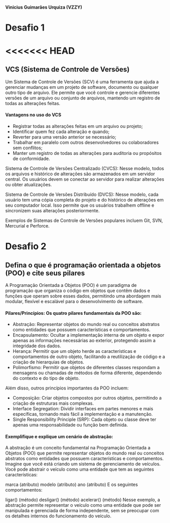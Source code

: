 #### Vinicius Guimarães Urquiza (VZZY)


# Desafio 1
<<<<<<< HEAD
=======

## VCS (Sistema de Controle de Versões)


Um Sistema de Controle de Versões (SCV) é uma ferramenta que ajuda a gerenciar mudanças em um projeto de software, documento ou qualquer outro tipo de arquivo. Ele permite que você controle e gerencie diferentes versões de um arquivo ou conjunto de arquivos, mantendo um registro de todas as alterações feitas.

#### Vantagens no uso do VCS

- Registrar todas as alterações feitas em um arquivo ou projeto;
- Identificar quem fez cada alteração e quando;
- Reverter para uma versão anterior se necessário;
- Trabalhar em paralelo com outros desenvolvedores ou colaboradores sem conflitos;
- Manter um registro de todas as alterações para auditoria ou propósitos de conformidade.

Sistema de Controle de Versões Centralizado (CVCS): Nesse modelo, todos os arquivos e histórico de alterações são armazenados em um servidor central. Os usuários devem se conectar ao servidor para realizar alterações ou obter atualizações.

Sistema de Controle de Versões Distribuído (DVCS): Nesse modelo, cada usuário tem uma cópia completa do projeto e do histórico de alterações em seu computador local. Isso permite que os usuários trabalhem offline e sincronizem suas alterações posteriormente.

Exemplos de Sistemas de Controle de Versões populares incluem Git, SVN, Mercurial e Perforce.


# Desafio 2

## Defina o que é programação orientada a objetos (POO) e cite seus pilares

A Programação Orientada a Objetos (POO) é um paradigma de programação que organiza o código em objetos que contêm dados e funções que operam sobre esses dados, permitindo uma abordagem mais modular, flexível e escalável para o desenvolvimento de software.

#### Pilares/Princípios: Os quatro pilares fundamentais da POO são:

- Abstração: Representar objetos do mundo real ou conceitos abstratos como entidades que possuem características e comportamentos.
- Encapsulamento: Ocultar a implementação interna de um objeto e expor apenas as informações necessárias ao exterior, protegendo assim a integridade dos dados.
- Herança: Permitir que um objeto herde as características e comportamentos de outro objeto, facilitando a reutilização de código e a criação de hierarquias de objetos.
- Polimorfismo: Permitir que objetos de diferentes classes respondam a mensagens ou chamadas de métodos de forma diferente, dependendo do contexto e do tipo de objeto.

Além disso, outros princípios importantes da POO incluem:

- Composição: Criar objetos compostos por outros objetos, permitindo a criação de estruturas mais complexas.
- Interface Segregation: Dividir interfaces em partes menores e mais específicas, tornando mais fácil a implementação e a manutenção.
- Single Responsibility Principle (SRP): Cada objeto ou classe deve ter apenas uma responsabilidade ou função bem definida.

#### Exemplifique e explique um cenário de abstração:

A abstração é um conceito fundamental na Programação Orientada a Objetos (POO) que permite representar objetos do mundo real ou conceitos abstratos como entidades que possuem características e comportamentos.
Imagine que você está criando um sistema de gerenciamento de veículos. Você pode abstrair o veículo como uma entidade que tem as seguintes características:

marca (atributo)
modelo (atributo)
ano (atributo)
E os seguintes comportamentos:

ligar() (método)
desligar() (método)
acelerar() (método)
Nesse exemplo, a abstração permite representar o veículo como uma entidade que pode ser manipulada e gerenciada de forma independente, sem se preocupar com os detalhes internos do funcionamento do veículo.


